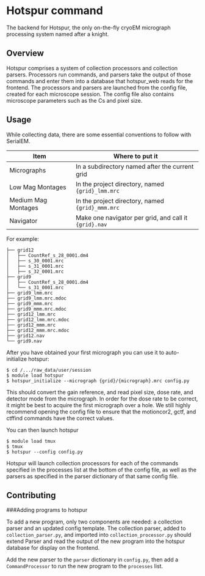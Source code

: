 # Hotspur command

The backend for Hotspur, the only on-the-fly cryoEM micrograph
processing system named after a knight.

## Overview

Hotspur comprises a system of collection processors and collection
parsers. Processors run commands, and parsers take the output of
those commands and enter them into a database that hotspur_web reads
for the frontend. The processors and parsers are launched from the
config file, created for each microscope session. The config file
also contains microscope parameters such as the Cs and pixel size.

## Usage

While collecting data, there are some essential conventions to follow
with SerialEM.

| Item        | Where to put it |
| ----------- | --------------- |
| Micrographs | In a subdirectory named after the current grid |
| Low Mag Montages | In the project directory, named `{grid}_lmm.mrc` |
| Medium Mag Montages | In the project directory, named `{grid}_mmm.mrc` |
| Navigator | Make one navigator per grid, and call it `{grid}.nav` |

For example:
```
├── grid12
│   ├── CountRef_s_28_0001.dm4
│   ├── s_30_0001.mrc
│   ├── s_31_0001.mrc
│   ├── s_32_0001.mrc
├── grid9
│   ├── CountRef_s_28_0001.dm4
│   └── s_31_0001.mrc
├── grid9_lmm.mrc
├── grid9_lmm.mrc.mdoc
├── grid9_mmm.mrc
├── grid9_mmm.mrc.mdoc
├── grid12_lmm.mrc
├── grid12_lmm.mrc.mdoc
├── grid12_mmm.mrc
├── grid12_mmm.mrc.mdoc
├── grid12.nav
└── grid9.nav
```

After you have obtained your first micrograph you can use it to auto-initialize hotspur:
```
$ cd /.../raw_data/user/session
$ module load hotspur
$ hotspur_initialize --micrograph {grid}/{micrograph}.mrc config.py
```

This should convert the gain reference, and read pixel size, dose rate, and detector
mode from the micrograph. In order for the dose rate to be correct, it might be best
to acquire the first micrograph over a hole. We still highly recommend opening the
config file to ensure that the motioncor2, gctf, and ctffind commands have the correct
values.

You can then launch hotspur
```
$ module load tmux
$ tmux
$ hotspur --config config.py
```
Hotspur will launch collection processors for each of the commands specified
in the processes list at the bottom of the config file, as well as
the parsers as specified in the parser dictionary of that same config file.

## Contributing
###Adding programs to hotspur

To add a new program, only two components are needed: a collection parser and an
updated config template. The collection parser, added to `collection_parser.py`,
and imported into `collection_processor.py` should extend Parser and read the
output of the new program into the hotspur database for display on the frontend.

Add the new parser to the `parser` dictionary in `config.py`, then add a `CommandProcessor`
to run the new program to the `processes` list.

